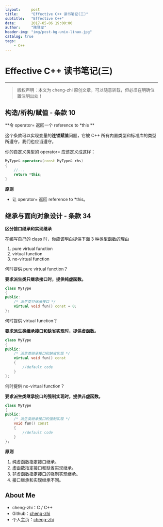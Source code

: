 ```yaml
---
layout:     post
title:      "Effective C++ 读书笔记(三)"
subtitle:   "Effective C++"
date:       2017-05-06 19:00:00
author:     "陈登龙"
header-img: "img/post-bg-unix-linux.jpg"
catalog: true
tags:
    - C++
---
```


# Effective C++ 读书笔记(三)
***
> 版权声明：本文为 cheng-zhi 原创文章，可以随意转载，但必须在明确位置注明出处！ 

## 构造/析构/赋值 - 条款 10

**令 operator= 返回一个 reference to *this **

这个条款可以实现变量的**连锁赋值**问题，它被 C++ 所有内置类型和标准库的类型所遵守，我们也应当遵守。

你的自定义类型的 operator= 应该定义成这样：

``` cpp
MyType& operator=(const MyType& rhs)
{
	//...
	return *this;
}

```


**原则**

* 让 operator= 返回 reference to *this。


## 继承与面向对象设计 - 条款 34

**区分接口继承和实现继承**

在编写自己的 class 时，你应该明白提供下面 3 种类型函数的理由
1. pure virtual function
2. virtual function
3. no-virtual function


何时提供 pure virtual function？

**要求派生类只继承接口时，提供纯虚函数。**

```cpp
class MyType
{
public:
	/* 派生类只继承接口 */
	virtual void fun() const = 0; 
};
```

何时提供 virtual function？

**要求派生类继承接口和缺省实现时，提供虚函数。**

```cpp
class MyType
{
public:
	/* 派生类继承接口和缺省实现 */
	virtual void fun() const
	{
		//default code
	}
};
```

何时提供 no-virtual function？

**要求派生类继承接口的强制实现时，提供非虚函数。**

```cpp
class MyType
{
public:
	/* 派生类继承接口的强制实现 */
	void fun() const
	{
		//default code
	}
};
```


**原则**
1. 纯虚函数指定接口继承。
2. 虚函数指定接口和缺省实现继承。
3. 非虚函数指定接口的强制实现继承。
4. 接口继承和实现继承不同。


## About Me
* cheng-zhi：C / C++
* Github：[cheng-zhi](https://github.com/cheng-zhi)
* 个人主页：[cheng-zhi](https://cheng-zhi.github.io/)



